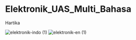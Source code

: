 # Elektronik_UAS_Multi_Bahasa
Hartika

![elektronik-indo (1)](https://user-images.githubusercontent.com/95121168/149264027-4bb83a11-f866-4e25-835f-8bec01c19d6a.gif)
![elektronik-en (1)](https://user-images.githubusercontent.com/95121168/149264033-fcb16c64-7f94-42e4-99b6-44b42efcebe7.gif)
